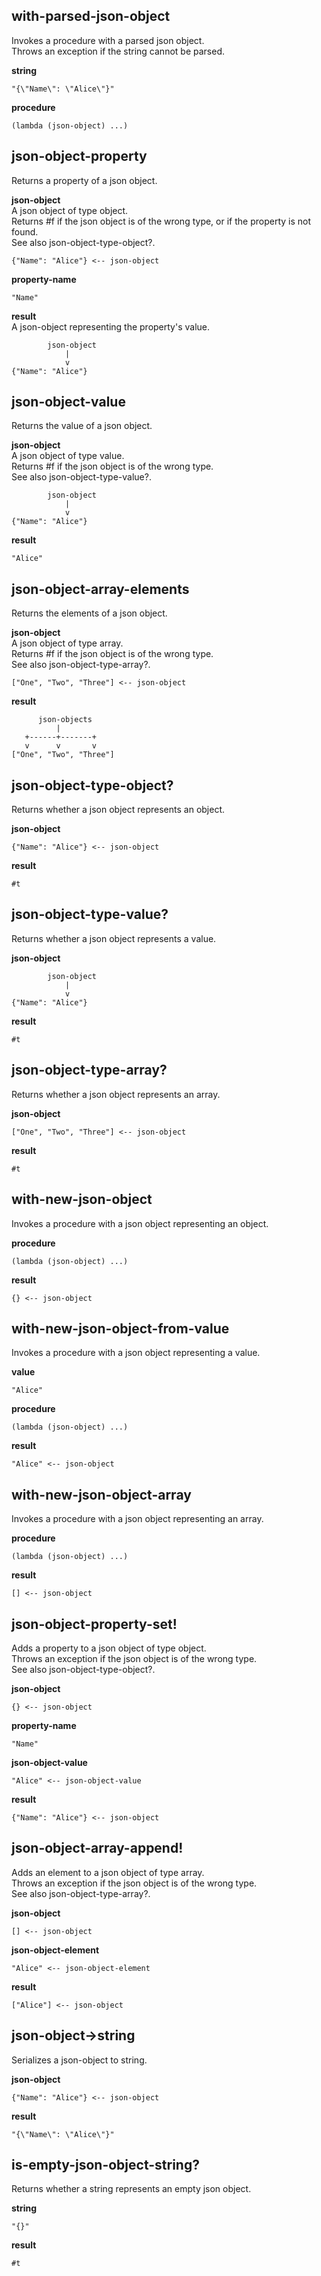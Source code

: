 
with-parsed-json-object
-----------------------
Invokes a procedure with a parsed json object.  
Throws an exception if the string cannot be parsed.

__string__

    "{\"Name\": \"Alice\"}"

__procedure__  

    (lambda (json-object) ...)

json-object-property
--------------------
Returns a property of a json object.

__json-object__  
A json object of type object.  
Returns #f if the json object is of the wrong type, or if the property is not found.  
See also json-object-type-object?.

    {"Name": "Alice"} <-- json-object

__property-name__

	"Name"

__result__  
A json-object representing the property's value.

            json-object
                |
                v
    {"Name": "Alice"}

json-object-value
-----------------
Returns the value of a json object.

__json-object__  
A json object of type value.  
Returns #f if the json object is of the wrong type.  
See also json-object-type-value?.

            json-object
                |
                v
    {"Name": "Alice"}

__result__  

    "Alice"

json-object-array-elements
--------------------------
Returns the elements of a json object.

__json-object__  
A json object of type array.  
Returns #f if the json object is of the wrong type.  
See also json-object-type-array?.

    ["One", "Two", "Three"] <-- json-object

__result__

          json-objects
              |
       +------+-------+
       v      v       v
    ["One", "Two", "Three"]

json-object-type-object?
------------------------
Returns whether a json object represents an object.

__json-object__  

    {"Name": "Alice"} <-- json-object

__result__

    #t

json-object-type-value?
-----------------------
Returns whether a json object represents a value.

__json-object__

            json-object
                |
                v
    {"Name": "Alice"}

__result__

    #t

json-object-type-array?
-----------------------
Returns whether a json object represents an array.

__json-object__

    ["One", "Two", "Three"] <-- json-object

__result__

    #t

with-new-json-object
--------------------
Invokes a procedure with a json object representing an object.

__procedure__

    (lambda (json-object) ...)

__result__

    {} <-- json-object

with-new-json-object-from-value
-------------------------------
Invokes a procedure with a json object representing a value.

__value__

    "Alice"

__procedure__

    (lambda (json-object) ...)

__result__

    "Alice" <-- json-object

with-new-json-object-array
--------------------------
Invokes a procedure with a json object representing an array.

__procedure__

    (lambda (json-object) ...)

__result__

    [] <-- json-object

json-object-property-set!
-------------------------
Adds a property to a json object of type object.  
Throws an exception if the json object is of the wrong type.  
See also json-object-type-object?.

__json-object__

    {} <-- json-object

__property-name__

    "Name"

__json-object-value__

    "Alice" <-- json-object-value

__result__

    {"Name": "Alice"} <-- json-object

json-object-array-append!
-------------------------
Adds an element to a json object of type array.  
Throws an exception if the json object is of the wrong type.  
See also json-object-type-array?.

__json-object__

    [] <-- json-object

__json-object-element__

    "Alice" <-- json-object-element

__result__

    ["Alice"] <-- json-object

json-object->string
-------------------
Serializes a json-object to string.

__json-object__

    {"Name": "Alice"} <-- json-object

__result__

    "{\"Name\": \"Alice\"}"

is-empty-json-object-string?
----------------------------
Returns whether a string represents an empty json object.

__string__

    "{}"

__result__

    #t
